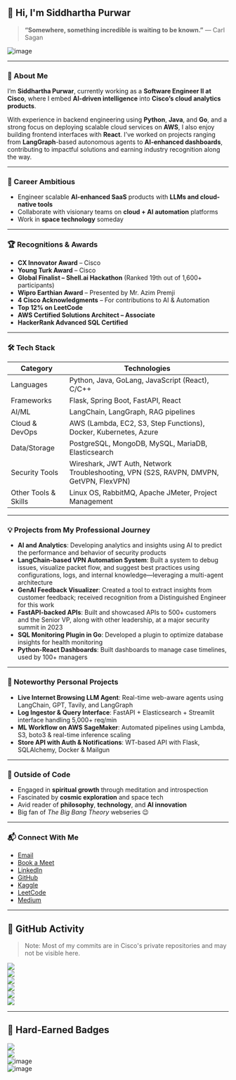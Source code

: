 ## 👋 Hi, I'm Siddhartha Purwar 

> __“Somewhere, something incredible is waiting to be known.”__ — Carl Sagan

![image](https://github.com/user-attachments/assets/cdeaea70-6ebe-49e7-9d0d-42a0ad351b35)

---


### 🧠 About Me

I’m **Siddhartha Purwar**, currently working as a **Software Engineer II at Cisco**, where I embed **AI-driven intelligence** into **Cisco’s cloud analytics products**.

With experience in backend engineering using **Python**, **Java**, and **Go**, and a strong focus on deploying scalable cloud services on **AWS**, I also enjoy building frontend interfaces with **React**. I’ve worked on projects ranging from **LangGraph**-based autonomous agents to **AI-enhanced dashboards**, contributing to impactful solutions and earning industry recognition along the way.

---

### 🚀 Career Ambitious

- Engineer scalable **AI-enhanced SaaS** products with **LLMs and cloud-native tools**  
- Collaborate with visionary teams on **cloud + AI automation** platforms  
- Work in **space technology** someday

---

### 🏆 Recognitions & Awards

-  **CX Innovator Award** – Cisco  
-  **Young Turk Award** – Cisco  
-  **Global Finalist – Shell.ai Hackathon** (Ranked 19th out of 1,600+ participants)
-  **Wipro Earthian Award** – Presented by Mr. Azim Premji  
-  **4 Cisco Acknowledgments** – For contributions to AI & Automation  
-  **Top 12% on LeetCode**  
-  **AWS Certified Solutions Architect – Associate**  
-  **HackerRank Advanced SQL Certified**

---

### 🛠️ Tech Stack
| Category              | Technologies                                                                 |
|-----------------------|------------------------------------------------------------------------------|
| Languages           | Python, Java, GoLang, JavaScript (React), C/C++                             |
| Frameworks          | Flask, Spring Boot, FastAPI, React                                          |
| AI/ML               | LangChain, LangGraph, RAG pipelines                                         |
| Cloud & DevOps      | AWS (Lambda, EC2, S3, Step Functions), Docker, Kubernetes, Azure            |
| Data/Storage        | PostgreSQL, MongoDB, MySQL, MariaDB, Elasticsearch                          |
| Security Tools      | Wireshark, JWT Auth, Network Troubleshooting, VPN (S2S, RAVPN, DMVPN, GetVPN, FlexVPN) |
| Other Tools & Skills| Linux OS, RabbitMQ, Apache JMeter, Project Management                       |

---

### 💡 Projects from My Professional Journey

- **AI and Analytics**: Developing analytics and insights using AI to predict the performance and behavior of security products  
- **LangChain-based VPN Automation System**: Built a system to debug issues, visualize packet flow, and suggest best practices using configurations, logs, and internal knowledge—leveraging a multi-agent architecture  
- **GenAI Feedback Visualizer**: Created a tool to extract insights from customer feedback; received recognition from a Distinguished Engineer for this work  
- **FastAPI-backed APIs**: Built and showcased APIs to 500+ customers and the Senior VP, along with other leadership, at a major security summit in 2023  
- **SQL Monitoring Plugin in Go**: Developed a plugin to optimize database insights for health monitoring  
- **Python-React Dashboards**: Built dashboards to manage case timelines, used by 100+ managers  

---

### 🧠 Noteworthy Personal Projects

- **Live Internet Browsing LLM Agent**: Real-time web-aware agents using LangChain, GPT, Tavily, and LangGraph
- **Log Ingestor & Query Interface**: FastAPI + Elasticsearch + Streamlit interface handling 5,000+ req/min
- **ML Workflow on AWS SageMaker**: Automated pipelines using Lambda, S3, boto3 & real-time inference scaling
- **Store API with Auth & Notifications**: WT-based API with Flask, SQLAlchemy, Docker & Mailgun

---

### 🧘 Outside of Code
- Engaged in **spiritual growth** through meditation and introspection  
- Fascinated by **cosmic exploration** and space tech  
- Avid reader of **philosophy**, **technology**, and **AI innovation**  
- Big fan of _The Big Bang Theory_ webseries 😉

---

### 📬 Connect With Me

- [Email](mailto:siddpurwar@gmail.com)  
- [Book a Meet](https://calendly.com/siddp6)  
- [LinkedIn](https://www.linkedin.com/in/siddp6/)  
- [GitHub](https://github.com/sidd6p)  
- [Kaggle](https://www.kaggle.com/siddp6/)  
- [LeetCode](https://leetcode.com/siddp6/)  
- [Medium](https://siddp6.medium.com/)  

---

## 🐙 GitHub Activity

> Note: Most of my commits are in Cisco's private repositories and may not be visible here.



![](https://github-profile-summary-cards.vercel.app/api/cards/profile-details?username=sidd6p&theme=tokyonight)  
![](http://github-profile-summary-cards.vercel.app/api/cards/most-commit-language?username=sidd6p&theme=tokyonight)  
![](http://github-profile-summary-cards.vercel.app/api/cards/stats?username=sidd6p&theme=tokyonight)  
![](https://activity-graph.herokuapp.com/graph?username=sidd6p&theme=black)  
![](http://github-profile-summary-cards.vercel.app/api/cards/productive-time?username=sidd6p&theme=tokyonight&utcOffset=8)  
![](https://github-profile-trophy.vercel.app/?username=sidd6p&theme=tokyonight)  

---

## 🏅 Hard-Earned Badges

![](https://leetcard.jacoblin.cool/siddp6?ext=contest)  
![](https://leetcode-badge-showcase.vercel.app/api?username=siddp6&theme=black)  
![image](https://user-images.githubusercontent.com/91800813/236804697-b2f7a463-f1fe-4429-b5fb-4864d9614ccc.png)  
![image](https://github.com/user-attachments/assets/cd96cc00-248c-4f8b-9469-576c0d8898a0)
